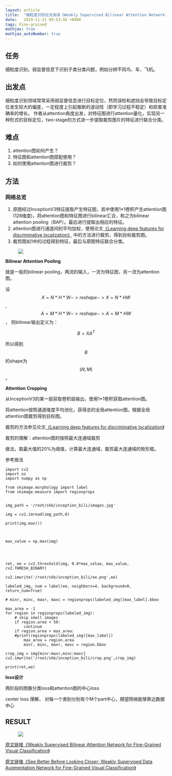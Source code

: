 ```yaml
---
layout: article
title:  "细粒度识别论文阅读《Weakly Supervised Bilinear Attention Network for Fine-Grained Visual Classification》"
date:   2019-11-21 09:53:48 +0000
tags: Fine-grained
mathjax: true
mathjax_autoNumber: true
---
```




## 任务


细粒度识别，弱监督信息下识别子类分类问题，例如分辨不同鸟、车、飞机。  



## 出发点

<!-- 细粒度的识别难点在于网络很难从一个固定分辨率大小的图中自适应的找到合适分类的纹理特征，该论文通过放大图像中的纹理特征以期望获得网络的关注（在分类上更有权重）。 -->

细粒度识别领域常常采用弱监督信息进行目标定位，然而误检和遮挡会导致目标定位发生较大的偏差，一定程度上引起推断的波动性（即学习过程不稳定）和损害准确率的增长。
作者从attention角度出发，对特征图进行attention量化，实现另一种形式的目标定位，two-stage的方式进一步提取裁剪图片的特征进行联合分类。







## 难点

1. attention图如何产生？
2. 特征图和attention图搭配使用？
3. 如何使用attention图进行裁剪？  
<!-- 3. 如何？ -->


## 方法

### 网络总览

1. 原图经过InceptionV3特征提取产生特征图，其中使用1*1卷积产生attention图(128维度)，将attention图和特征图进行bilinear汇合，称之为bilinear attention pooling（BAP）。最后进行提取出相应的特征。
2. attention图进行通道间的平均加权，使用论文[《Learning deep features for discriminative localization》](https://www.cv-foundation.org/openaccess/content_cvpr_2016/papers/Zhou_Learning_Deep_Features_CVPR_2016_paper.pdf)
中的方法进行裁剪，得到目标裁剪图。
3. 裁剪图如1中的过程得到特征，最后与原图特征联合分类。


<figure>
<a><img src="{{site.url}}/assert/wsban_all.png"></a>
</figure>
<!-- As an analogy [15] to natural language processing, shuffling
words in a sentence would force the neural network to focus
on discriminative words and neglect irrelevant ones. Similarly, if local regions in an image are “shuffled”, the neural
network would be forced to learn from discriminative region details for classification. -->

**Bilinear Attention Pooling**

<!-- ![navigate](assert/navigate.png) -->

就是一般的bilinear pooling，两流的输入，一流为特征图，另一流为attention图。

设 $$ X = N * H * W  -> reshape -> X = N * HW $$, $$ A = M * H * W -> reshape -> A = M * HW $$，
则bilinear输出定义为：

$$ B = XA^T $$



所以得到$$B$$的shape为$$(N,M)$$。

<!-- 
$$ \ell(x, y) = L = \{l_1,\dots,l_N\}^\top , \quad$$

$$l_n = \left( x_n - y_n \right)^2 $$ -->


<!-- $$a=\frac{1}{1+sin(x)}$$ -->

<!-- ![](http://latex.codecogs.com/gif.latex?\\a=\frac{1}{1+sin(x)}) -->



**Attention Cropping**

从InceptionV3的某一层获取卷积层输出，使用1*1卷积获取attention图。

将attention按照通道维度平均池化，获得总的全局attention图。根据全局attention图裁剪得到目标图。

裁剪的方法参见论文[《Learning deep features for discriminative localization》](https://www.cv-foundation.org/openaccess/content_cvpr_2016/papers/Zhou_Learning_Deep_Features_CVPR_2016_paper.pdf)


裁剪的理解：attention图的按照最大连通域裁剪

做法，取最大值的20%为阈值，计算最大连通域，裁剪最大连通域的矩形框。

参考做法


    import cv2
    import os
    import numpy as np

    from skimage.morphology import label
    from skimage.measure import regionprops


    img_path = '/root/skb/inception_bili/images.jpg'

    img = cv2.imread(img_path,0)

    print(img.max())



    max_value = np.max(img)




    ret, ee = cv2.threshold(img, 0.8*max_value, max_value, cv2.THRESH_BINARY)

    cv2.imwrite('/root/skb/inception_bili/ee.png',ee)

    labeled_img, num = label(ee, neighbors=4, background=0, return_num=True)

    # minr, minc, maxr, maxc = regionprops(labeled_img)[max_label].bbox

    max_area = -1
    for region in regionprops(labeled_img):
        # skip small images
        if region.area < 50:
            continue
        if region.area > max_area:
        #print(regionprops(labeled_img)[max_label])
            max_area = region.area
            minr, minc, maxr, maxc = region.bbox

    crop_img = img[minr:maxr,minc:maxc]
    cv2.imwrite('/root/skb/inception_bili/crop.png',crop_img)

    print(ret,ee)




<!-- <img class="image image--lg" src="{{site.url}}/assert/tasn_ab.png"/> -->

**loss设计**

两阶段的图像分类loss和attention图的中心loss

center loss 理解，
对每一个类别分别有个M个part中心，期望网络能够靠近数据中心

## **RESULT**

<!-- ![result](assert/result.png) -->

<figure>
<a><img src="{{site.url}}/assert/wsban_result.png"></a>
</figure>



[原文链接《Weakly Supervised Bilinear Attention Network for Fine-Grained Visual Classification》](https://arxiv.org/pdf/1808.02152.pdf)

[原文链接《See Better Before Looking Closer: Weakly Supervised Data Augmentation Network for Fine-Grained Visual Classification》](https://arxiv.org/pdf/1901.09891.pdf)
<!-- https://arxiv.org/pdf/1901.09891.pdf -->
